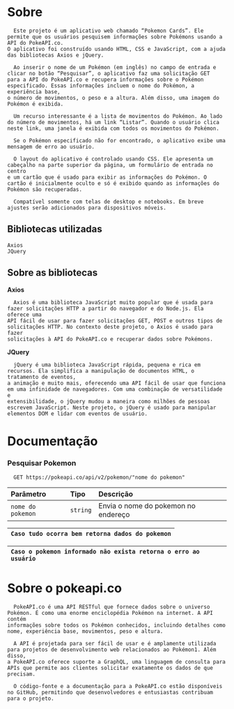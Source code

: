 # Sobre
```
  Este projeto é um aplicativo web chamado “Pokemon Cards”. Ele permite que os usuários pesquisem informações sobre Pokémons usando a API do PokeAPI.co.
O aplicativo foi construído usando HTML, CSS e JavaScript, com a ajuda das bibliotecas Axios e jQuery.

  Ao inserir o nome de um Pokémon (em inglês) no campo de entrada e clicar no botão “Pesquisar”, o aplicativo faz uma solicitação GET
para a API do PokeAPI.co e recupera informações sobre o Pokémon especificado. Essas informações incluem o nome do Pokémon, a experiência base,
o número de movimentos, o peso e a altura. Além disso, uma imagem do Pokémon é exibida.

  Um recurso interessante é a lista de movimentos do Pokémon. Ao lado do número de movimentos, há um link “Listar”. Quando o usuário clica
neste link, uma janela é exibida com todos os movimentos do Pokémon.

  Se o Pokémon especificado não for encontrado, o aplicativo exibe uma mensagem de erro ao usuário.

  O layout do aplicativo é controlado usando CSS. Ele apresenta um cabeçalho na parte superior da página, um formulário de entrada no centro
e um cartão que é usado para exibir as informações do Pokémon. O cartão é inicialmente oculto e só é exibido quando as informações do Pokémon são recuperadas.

  Compatível somente com telas de desktop e notebooks. Em breve  ajustes serão adicionados para dispositivos móveis.
```

## Bibliotecas utilizadas

```
Axios
JQuery
```

## Sobre as bibliotecas

**Axios**
```
  Axios é uma biblioteca JavaScript muito popular que é usada para fazer solicitações HTTP a partir do navegador e do Node.js. Ela oferece uma
API fácil de usar para fazer solicitações GET, POST e outros tipos de solicitações HTTP. No contexto deste projeto, o Axios é usado para fazer
solicitações à API do PokeAPI.co e recuperar dados sobre Pokémons.
```

**JQuery**
```
  jQuery é uma biblioteca JavaScript rápida, pequena e rica em recursos. Ela simplifica a manipulação de documentos HTML, o tratamento de eventos,
a animação e muito mais, oferecendo uma API fácil de usar que funciona em uma infinidade de navegadores. Com uma combinação de versatilidade e
extensibilidade, o jQuery mudou a maneira como milhões de pessoas escrevem JavaScript. Neste projeto, o jQuery é usado para manipular elementos DOM e lidar com eventos de usuário.
```

# Documentação

### Pesquisar Pokemon

```
  GET https://pokeapi.co/api/v2/pokemon/"nome do pokemon"
```


| Parâmetro   | Tipo       | Descrição                           |
| :---------- | :--------- | :---------------------------------- |
| `nome do pokemon` | `string` | Envia o nome do pokemon no endereço |

| `Caso tudo ocorra bem retorna dados do pokemon` |
| :-|

| `Caso o pokemon informado não exista retorna o erro ao usuário` |
| :-|

# Sobre o pokeapi.co
```
  PokeAPI.co é uma API RESTful que fornece dados sobre o universo Pokémon. É como uma enorme enciclopédia Pokémon na internet. A API contém
informações sobre todos os Pokémon conhecidos, incluindo detalhes como nome, experiência base, movimentos, peso e altura.

  A API é projetada para ser fácil de usar e é amplamente utilizada para projetos de desenvolvimento web relacionados ao Pokémon1. Além disso,
a PokeAPI.co oferece suporte a GraphQL, uma linguagem de consulta para APIs que permite aos clientes solicitar exatamente os dados de que precisam.

  O código-fonte e a documentação para a PokeAPI.co estão disponíveis no GitHub, permitindo que desenvolvedores e entusiastas contribuam para o projeto.
```
